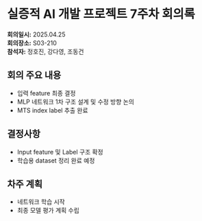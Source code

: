 # 실증적 AI 개발 프로젝트 7주차 회의록

**회의일시:** 2025.04.25  
**회의장소:** S03-210  
**참석자:** 정호진, 강다영, 조동건

## 회의 주요 내용

- 입력 feature 최종 결정
- MLP 네트워크 1차 구조 설계 및 수정 방향 논의
- MTS index label 추출 완료

## 결정사항

- Input feature 및 Label 구조 확정
- 학습용 dataset 정리 완료 예정

## 차주 계획

- 네트워크 학습 시작
- 최종 모델 평가 계획 수립

